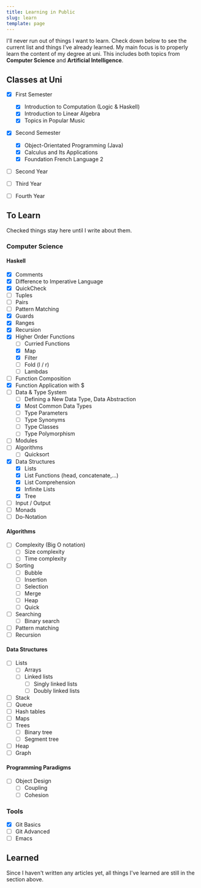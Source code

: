 ```yaml
---
title: Learning in Public
slug: learn
template: page
---
```


I'll never run out of things I want to learn. Check down below to see the current list
and things I've already learned. My main focus is to properly learn the content of my degree at uni.
This includes both topics from **Computer Science** and **Artificial Intelligence**.

## Classes at Uni

- [x] First Semester
  - [x] Introduction to Computation (Logic & Haskell)
  - [x] Introduction to Linear Algebra
  - [x] Topics in Popular Music
- [x] Second Semester
  - [x] Object-Orientated Programming (Java)
  - [x] Calculus and Its Applications
  - [x] Foundation French Language 2
- [ ] Second Year
- [ ] Third Year
- [ ] Fourth Year


## To Learn

Checked things stay here until I write about them.

### Computer Science

#### Haskell

- [x] Comments
- [x] Difference to Imperative Language
- [x] QuickCheck
- [ ] Tuples
- [ ] Pairs
- [ ] Pattern Matching
- [x] Guards
- [x] Ranges
- [x] Recursion
- [x] Higher Order Functions
  - [ ] Curried Functions
  - [x] Map
  - [x] Filter
  - [ ] Fold (l / r)
  - [ ] Lambdas
- [ ] Function Composition
- [x] Function Application with $
- [ ] Data & Type System
  - [ ] Defining a New Data Type, Data Abstraction
  - [x] Most Common Data Types
  - [ ] Type Parameters
  - [ ] Type Synonyms
  - [ ] Type Classes
  - [ ] Type Polymorphism
- [ ] Modules
- [ ] Algorithms
  - [ ] Quicksort
- [x] Data Structures
  - [x] Lists
  - [x] List Functions (head, concatenate,...)
  - [x] List Comprehension
  - [x] Infinite Lists
  - [x] Tree
- [ ] Input / Output
- [ ] Monads
- [ ] Do-Notation

#### Algorithms

- [ ] Complexity (Big O notation)
  - [ ] Size complexity
  - [ ] Time complexity
- [ ] Sorting
  - [ ] Bubble
  - [ ] Insertion
  - [ ] Selection
  - [ ] Merge
  - [ ] Heap
  - [ ] Quick
- [ ] Searching
  - [ ] Binary search
- [ ] Pattern matching
- [ ] Recursion

#### Data Structures

- [ ] Lists
  - [ ] Arrays
  - [ ] Linked lists
    - [ ] Singly linked lists
    - [ ] Doubly linked lists
- [ ] Stack
- [ ] Queue
- [ ] Hash tables
- [ ] Maps
- [ ] Trees
  - [ ] Binary tree
  - [ ] Segment tree
- [ ] Heap
- [ ] Graph

#### Programming Paradigms

- [ ] Object Design
  - [ ] Coupling
  - [ ] Cohesion

### Tools

- [x] Git Basics
- [ ] Git Advanced
- [ ] Emacs

## Learned

Since I haven't written any articles yet,
all things I've learned are still in the section above.